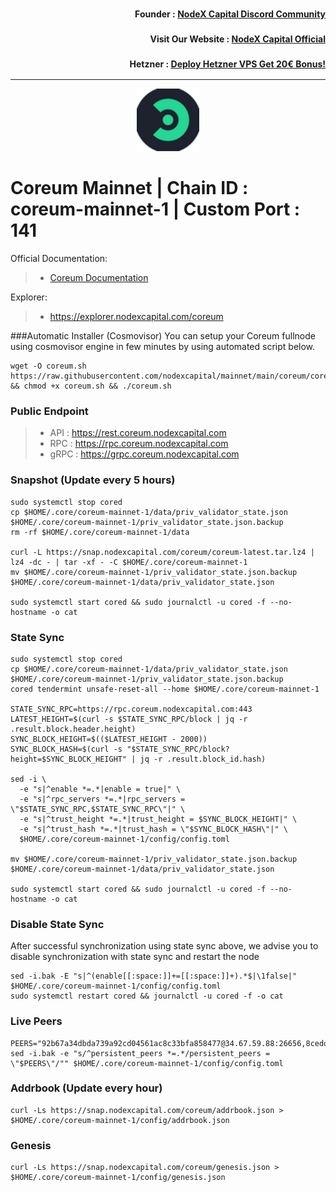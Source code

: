 <h3><p style="font-size:14px" align="right">Founder :
<a href="https://discord.gg/nodexcapital" target="_blank">NodeX Capital Discord Community</a></p></h3>
<h3><p style="font-size:14px" align="right">Visit Our Website :
<a href="https://discord.gg/nodexcapital" target="_blank">NodeX Capital Official</a></p></h3>
<h3><p style="font-size:14px" align="right">Hetzner :
<a href="https://hetzner.cloud/?ref=bMTVi7dcwSgA" target="_blank">Deploy Hetzner VPS Get 20€ Bonus!</a></h3>
<hr>

<p align="center">
  <img height="100" height="auto" src="https://raw.githubusercontent.com/Nodeist/Kurulumlar/main/logos/coreum.png">
</p>

# Coreum Mainnet | Chain ID : coreum-mainnet-1 | Custom Port : 141

Official Documentation:
>- [Coreum Documentation](https://docs.google.com/document/d/1h67uVFX4rPZSz0IZwhwgbOnPUiZWcLz4-2si7YXBHwo/edit)

Explorer:
>-  https://explorer.nodexcapital.com/coreum

###Automatic Installer (Cosmovisor)
You can setup your Coreum fullnode using cosmovisor engine in few minutes by using automated script below.
```
wget -O coreum.sh https://raw.githubusercontent.com/nodexcapital/mainnet/main/coreum/coreum.sh && chmod +x coreum.sh && ./coreum.sh
```

### Public Endpoint

>- API : https://rest.coreum.nodexcapital.com
>- RPC : https://rpc.coreum.nodexcapital.com
>- gRPC : https://grpc.coreum.nodexcapital.com

### Snapshot (Update every 5 hours)
```
sudo systemctl stop cored
cp $HOME/.core/coreum-mainnet-1/data/priv_validator_state.json $HOME/.core/coreum-mainnet-1/priv_validator_state.json.backup
rm -rf $HOME/.core/coreum-mainnet-1/data

curl -L https://snap.nodexcapital.com/coreum/coreum-latest.tar.lz4 | lz4 -dc - | tar -xf - -C $HOME/.core/coreum-mainnet-1
mv $HOME/.core/coreum-mainnet-1/priv_validator_state.json.backup $HOME/.core/coreum-mainnet-1/data/priv_validator_state.json

sudo systemctl start cored && sudo journalctl -u cored -f --no-hostname -o cat
```

### State Sync
```
sudo systemctl stop cored
cp $HOME/.core/coreum-mainnet-1/data/priv_validator_state.json $HOME/.core/coreum-mainnet-1/priv_validator_state.json.backup
cored tendermint unsafe-reset-all --home $HOME/.core/coreum-mainnet-1

STATE_SYNC_RPC=https://rpc.coreum.nodexcapital.com:443
LATEST_HEIGHT=$(curl -s $STATE_SYNC_RPC/block | jq -r .result.block.header.height)
SYNC_BLOCK_HEIGHT=$(($LATEST_HEIGHT - 2000))
SYNC_BLOCK_HASH=$(curl -s "$STATE_SYNC_RPC/block?height=$SYNC_BLOCK_HEIGHT" | jq -r .result.block_id.hash)

sed -i \
  -e "s|^enable *=.*|enable = true|" \
  -e "s|^rpc_servers *=.*|rpc_servers = \"$STATE_SYNC_RPC,$STATE_SYNC_RPC\"|" \
  -e "s|^trust_height *=.*|trust_height = $SYNC_BLOCK_HEIGHT|" \
  -e "s|^trust_hash *=.*|trust_hash = \"$SYNC_BLOCK_HASH\"|" \
  $HOME/.core/coreum-mainnet-1/config/config.toml

mv $HOME/.core/coreum-mainnet-1/priv_validator_state.json.backup $HOME/.core/coreum-mainnet-1/data/priv_validator_state.json

sudo systemctl start cored && sudo journalctl -u cored -f --no-hostname -o cat
```

### Disable State Sync 
After successful synchronization using state sync above, we advise you to disable synchronization with state sync and restart the node
```
sed -i.bak -E "s|^(enable[[:space:]]+=[[:space:]]+).*$|\1false|" $HOME/.core/coreum-mainnet-1/config/config.toml
sudo systemctl restart cored && journalctl -u cored -f -o cat
```

### Live Peers
```
PEERS="92b67a34dbda739a92cd04561ac8c33bfa858477@34.67.59.88:26656,8cedd961a72c183686e9b0b67b6e54fccd6471c3@35.194.10.107:26656,55cec213e8f3738d2642147d857afab93b1a4ef6@34.172.192.61:26656,094189cad7921baf44c280ee8efed959869f3a22@34.66.215.21:26656,eeb17ff4b1dad8d20fdafc339c277f7a624bb84a@35.238.253.76:26656,81e76bc013acbb2048e7acfb2ab04d80732a3699@34.122.166.246:26656,38373344dcb4bbd9e3ce05ecd5ac810079571863@35.202.65.41:26656,2505072cc9586c0c4fafa092a2352123d8c12936@34.28.225.76:26656,62b207017a272a1452ebe7e67018a4f6be1146d8@34.172.201.60:26656,d4801d6777572a8f084e94a1c812fdffb27094c1@35.184.243.26:26656"
sed -i.bak -e "s/^persistent_peers *=.*/persistent_peers = \"$PEERS\"/"" $HOME/.core/coreum-mainnet-1/config/config.toml
```
### Addrbook (Update every hour)
```
curl -Ls https://snap.nodexcapital.com/coreum/addrbook.json > $HOME/.core/coreum-mainnet-1/config/addrbook.json
```
### Genesis
```
curl -Ls https://snap.nodexcapital.com/coreum/genesis.json > $HOME/.core/coreum-mainnet-1/config/genesis.json
```